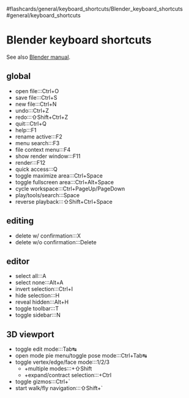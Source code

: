 #flashcards/general/keyboard_shortcuts/Blender_keyboard_shortcuts #general/keyboard_shortcuts

# Blender keyboard shortcuts

See also [Blender manual](https://docs.blender.org/manual/en/dev/interface/keymap/blender_default.html).

## global

- open file:::Ctrl+O <!--SR:!2023-01-13,4,275!2023-01-13,4,276-->
- save file:::Ctrl+S <!--SR:!2023-01-13,4,276!2023-01-13,4,276-->
- new file:::Ctrl+N <!--SR:!2023-01-12,3,250!2023-01-13,4,276-->
- undo:::Ctrl+Z <!--SR:!2023-01-13,4,270!2023-01-13,4,276-->
- redo:::⇧Shift+Ctrl+Z <!--SR:!2023-01-13,4,270!2023-01-12,3,256-->
- quit:::Ctrl+Q <!--SR:!2023-01-13,4,270!2023-01-12,2,236-->
- help:::F1 <!--SR:!2023-01-12,3,250!2023-01-13,4,270-->
- rename active:::F2 <!--SR:!2023-01-12,3,256!2023-01-12,2,236-->
- menu search:::F3 <!--SR:!2023-01-13,4,276!2023-01-13,4,276-->
- file context menu:::F4 <!--SR:!2023-01-12,2,230!2023-01-13,4,276-->
- show render window:::F11 <!--SR:!2023-01-13,4,275!2023-01-13,4,276-->
- render:::F12 <!--SR:!2023-01-13,4,276!2023-01-13,4,276-->
- quick access:::Q <!--SR:!2023-01-12,3,250!2023-01-13,4,270-->
- toggle maximize area:::Ctrl+Space <!--SR:!2023-01-11,1,210!2023-01-12,3,256-->
- toggle fullscreen area:::Ctrl+Alt+Space <!--SR:!2023-01-11,1,210!2023-01-11,1,216-->
- cycle workspace:::Ctrl+PageUp/PageDown <!--SR:!2023-01-13,4,270!2023-01-13,4,276-->
- play/tools/search:::Space <!--SR:!2023-01-13,4,276!2023-01-13,4,276-->
- reverse playback:::⇧Shift+Ctrl+Space <!--SR:!2023-01-12,3,250!2023-01-13,4,275-->

## editing

- delete w/ confirmation:::X <!--SR:!2023-01-13,4,270!2023-01-13,4,276-->
- delete w/o confirmation:::Delete <!--SR:!2023-01-13,4,270!2023-01-13,4,276-->

## editor

- select all:::A <!--SR:!2023-01-13,3,256!2023-01-13,4,276-->
- select none:::Alt+A <!--SR:!2023-01-12,3,256!2023-01-12,3,256-->
- invert selection:::Ctrl+I <!--SR:!2023-01-12,3,250!2023-01-12,3,256-->
- hide selection:::H <!--SR:!2023-01-12,3,250!2023-01-13,4,270-->
- reveal hidden:::Alt+H <!--SR:!2023-01-12,3,250!2023-01-12,3,256-->
- toggle toolbar:::T <!--SR:!2023-01-13,4,270!2023-01-13,4,276-->
- toggle sidebar:::N <!--SR:!2023-01-12,3,256!2023-01-12,3,256-->

## 3D viewport

- toggle edit mode:::Tab↹ <!--SR:!2023-01-13,4,270!2023-01-13,4,276-->
- open mode pie menu/toggle pose mode:::Ctrl+Tab↹ <!--SR:!2023-01-12,2,236!2023-01-12,3,256-->
- toggle vertex/edge/face mode:::1/2/3 <!--SR:!2023-01-13,4,276!2023-01-13,4,276-->
	- +multiple modes:::+⇧Shift <!--SR:!2023-01-12,3,250!2023-01-13,4,276-->
	- +expand/contract selection:::+Ctrl <!--SR:!2023-01-12,3,256!2023-01-12,3,256-->
- toggle gizmos:::Ctrl+\` <!--SR:!2023-01-13,3,250!2023-01-13,3,256-->
- start walk/fly navigation:::⇧Shift+\` <!--SR:!2023-01-13,4,270!2023-01-11,1,215-->
